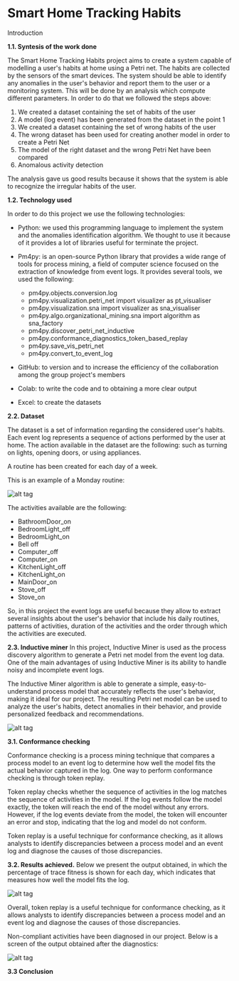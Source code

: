 # Smart Home Tracking Habits


Introduction

**1.1. Syntesis of the work done**

The Smart Home Tracking Habits project aims to create a system capable of modelling a user's habits at home using a Petri net.
The habits are collected by the sensors of the smart devices.
The system should be able to identify any anomalies in the user's behavior and report them to the user or a monitoring system. 
This will be done by an analysis which compute different parameters.
In order to do that we followed the steps above:
1. We created a dataset containing the set of habits of the user
2. A model (log event) has been generated from the dataset in the point 1
3. We created a dataset containing the set of wrong habits of the user
4. The wrong dataset has been used for creating another model in order to create a Petri Net 
5. The model of the right dataset and the wrong Petri Net have been compared
6. Anomalous activity detection


The analysis gave us good results because it shows that the system is able to recognize the irregular habits of the user. 

**1.2. Technology used**

In order to do this project we use the following technologies:

* Python: we used this programming language to implement the system and the anomalies identification algorithm. We thought to use it because of it provides
  a lot of libraries useful for terminate the project.
* Pm4py: is an open-source Python library that provides a wide range of tools for process mining, a field of computer science focused on the extraction of knowledge from event logs. It provides several tools, we used the following:
  - pm4py.objects.conversion.log
  - pm4py.visualization.petri_net import visualizer as pt_visualiser
  - pm4py.visualization.sna import visualizer as sna_visualiser
  - pm4py.algo.organizational_mining.sna import algorithm as sna_factory
  - pm4py.discover_petri_net_inductive
  - pm4py.conformance_diagnostics_token_based_replay
  - pm4py.save_vis_petri_net
  - pm4py.convert_to_event_log

* GitHub: to version and to increase the efficiency of the collaboration among the group project's members
* Colab: to write the code and to obtaining a more clear output
* Excel: to create the datasets


**2.2. Dataset**

The dataset is a set of information regarding the considered user's habits.
Each event log represents a sequence of actions performed by the user at home. The action available in the dataset are the following:
such as turning on lights, opening doors, or using appliances. 

A routine has been created for each day of a week. 

This is an example of a Monday routine: 

![alt tag](https://github.com/ELENAZAZA/Formal-method-project/blob/main/dataset.png)

The activities available are the following:
 - BathroomDoor_on
 - BedroomLight_off
 - BedroomLight_on
 - Bell off
 - Computer_off
 - Computer_on
 - KitchenLight_off
 - KitchenLight_on
 - MainDoor_on
 - Stove_off
 - Stove_on

So, in this project the event logs are useful because they allow to extract several insights about the user's behavior that include his daily routines, patterns of activities, duration of the activities and the order through which the activities are executed.


**2.3. Inductive miner**
In this project, Inductive Miner is used as the process discovery algorithm to generate a Petri net model from the event log data. One of the main advantages of using Inductive Miner is its ability to handle noisy and incomplete event logs.

The Inductive Miner algorithm is able to generate a simple, easy-to-understand process model that accurately reflects the user's behavior, making it ideal for our project. The resulting Petri net model can be used to analyze the user's habits, detect anomalies in their behavior, and provide personalized feedback and recommendations.


![alt tag](https://github.com/ELENAZAZA/Formal-method-project/blob/main/petrinet.png)


**3.1. Conformance checking**

Conformance checking is a process mining technique that compares a process model to an event log to determine how well the model fits the actual behavior captured in the log. One way to perform conformance checking is through token replay.


Token replay checks whether the sequence of activities in the log matches the sequence of activities in the model. If the log events follow the model exactly, the token will reach the end of the model without any errors. However, if the log events deviate from the model, the token will encounter an error and stop, indicating that the log and model do not conform.

 Token replay is a useful technique for conformance checking, as it allows analysts to identify discrepancies between a process model and an event log and diagnose the causes of those discrepancies.


**3.2. Results achieved.**
 Below we present the output obtained, in which the percentage of trace fitness is shown for each day, which indicates that measures how well the model fits the log.

![alt tag](https://github.com/ELENAZAZA/Formal-method-project/blob/main/screen_trace-fitness.png)

Overall, token replay is a useful technique for conformance checking, as it allows analysts to identify discrepancies between a process model and an event log and diagnose the causes of those discrepancies.

Non-compliant activities have been diagnosed in our project. Below is a screen of the output obtained after the diagnostics:

![alt tag](https://github.com/ELENAZAZA/Formal-method-project/blob/main/Result.png)

**3.3 Conclusion**

